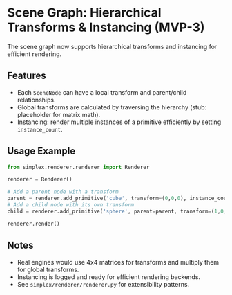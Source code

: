 # Scene Graph: Hierarchical Transforms & Instancing (MVP-3)

The scene graph now supports hierarchical transforms and instancing for efficient rendering.

## Features
- Each `SceneNode` can have a local transform and parent/child relationships.
- Global transforms are calculated by traversing the hierarchy (stub: placeholder for matrix math).
- Instancing: render multiple instances of a primitive efficiently by setting `instance_count`.

## Usage Example
```python
from simplex.renderer.renderer import Renderer

renderer = Renderer()

# Add a parent node with a transform
parent = renderer.add_primitive('cube', transform=(0,0,0), instance_count=1)
# Add a child node with its own transform
child = renderer.add_primitive('sphere', parent=parent, transform=(1,0,0), instance_count=5)

renderer.render()
```

## Notes
- Real engines would use 4x4 matrices for transforms and multiply them for global transforms.
- Instancing is logged and ready for efficient rendering backends.
- See `simplex/renderer/renderer.py` for extensibility patterns.

